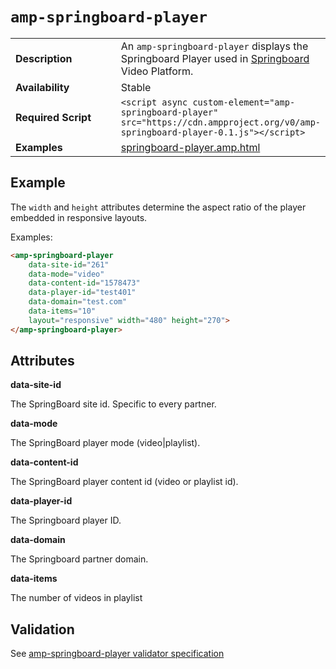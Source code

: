 <!---
Copyright 2016 The AMP HTML Authors. All Rights Reserved.

Licensed under the Apache License, Version 2.0 (the "License");
you may not use this file except in compliance with the License.
You may obtain a copy of the License at

      http://www.apache.org/licenses/LICENSE-2.0

Unless required by applicable law or agreed to in writing, software
distributed under the License is distributed on an "AS-IS" BASIS,
WITHOUT WARRANTIES OR CONDITIONS OF ANY KIND, either express or implied.
See the License for the specific language governing permissions and
limitations under the License.
-->

# <a name="amp-springboard-player"></a> `amp-springboard-player`

<table>
  <tr>
    <td width="40%"><strong>Description</strong></td>
    <td>An <code>amp-springboard-player</code> displays the Springboard Player used in <a href="http://publishers.springboardplatform.com">Springboard</a> Video Platform.
  </tr>
  <tr>
    <td width="40%"><strong>Availability</strong></td>
    <td>Stable</td>
  </tr>
  <tr>
    <td width="40%"><strong>Required Script</strong></td>
    <td><code>&lt;script async custom-element="amp-springboard-player" src="https://cdn.ampproject.org/v0/amp-springboard-player-0.1.js">&lt;/script></code></td>
  </tr>
  <tr>
    <td width="40%"><strong>Examples</strong></td>
    <td><a href="https://github.com/ampproject/amphtml/blob/master/examples/springboard-player.amp.html">springboard-player.amp.html</a></td>
  </tr>
</table>

## Example

The `width` and `height` attributes determine the aspect ratio of the player embedded in responsive layouts.

Examples:

```html
<amp-springboard-player
	data-site-id="261"
	data-mode="video"
	data-content-id="1578473"
	data-player-id="test401"
	data-domain="test.com"
	data-items="10"
	layout="responsive" width="480" height="270">
</amp-springboard-player>
```

## Attributes

**data-site-id**

The SpringBoard site id. Specific to every partner.

**data-mode**

The SpringBoard player mode (video|playlist).

**data-content-id**

The SpringBoard player content id (video or playlist id).

**data-player-id**

The Springboard player ID.

**data-domain**

The Springboard partner domain.

**data-items**

The number of videos in playlist

## Validation

See [amp-springboard-player validator specification](https://github.com/ampproject/amphtml/blob/master/extensions/amp-springboard-player/0.1/validator-amp-springboard-player.protoascii)
